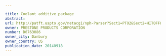 ```yaml
---

title: Coolant additive package
abstract: 
url: http://patft.uspto.gov/netacgi/nph-Parser?Sect1=PTO2&Sect2=HITOFF&p=1&u=%2Fnetahtml%2FPTO%2Fsearch-adv.htm&r=1&f=G&l=50&d=PALL&S1=D0763086&OS=D0763086&RS=D0763086
owner: PRESTONE PRODUCTS CORPORATION
number: D0763086
owner_city: Danbury
owner_country: US
publication_date: 20140918
---
```

